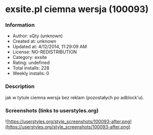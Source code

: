 # exsite.pl   ciemna wersja (100093)

### Information
- Author: sQty (unknown)
- Created at: unknown
- Updated at: 4/12/2014, 11:29:09 AM
- License: NO-REDISTRIBUTION
- Category: exsite
- Rating: undefined
- Total installs: 228
- Weekly installs: 0


### Description
jak w tytule ciemna wersja bez reklam (pozostałych po adblock'u).


### Screenshots (links to userstyles.org)
![https://userstyles.org/style_screenshots/100093-after.png](https://userstyles.org/style_screenshots/100093-after.png)


